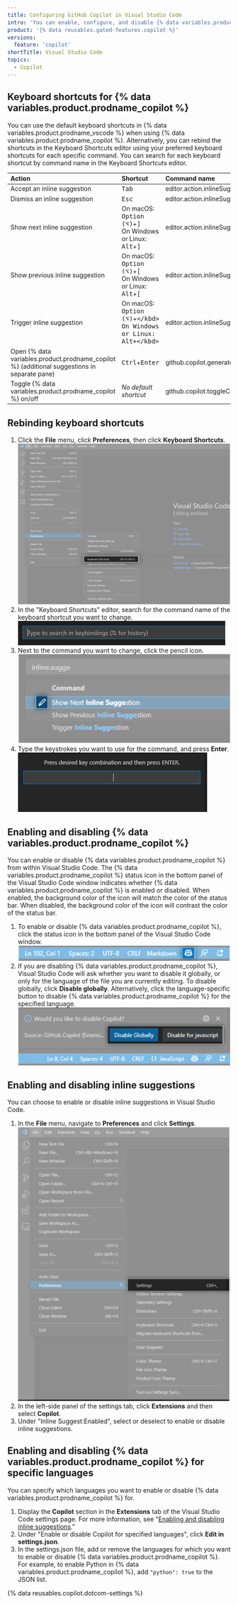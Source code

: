 ```yaml
---
title: Configuring GitHub Copilot in Visual Studio Code
intro: 'You can enable, configure, and disable {% data variables.product.prodname_copilot %} in {% data variables.product.prodname_vscode %}.'
product: '{% data reusables.gated-features.copilot %}'
versions:
  feature: 'copilot'
shortTitle: Visual Studio Code
topics: 
  - Copilot
---
```


## Keyboard shortcuts for {% data variables.product.prodname_copilot %}

You can use the default keyboard shortcuts in {% data variables.product.prodname_vscode %} when using {% data variables.product.prodname_copilot %}. Alternatively, you can rebind the shortcuts in the Keyboard Shortcuts editor using your preferred keyboard shortcuts for each specific command. You can search for each keyboard shortcut by command name in the Keyboard Shortcuts editor.

| Action | Shortcut | Command name |
|:---|:---|:---|
|Accept an inline suggestion|<kbd>Tab</kbd>|editor.action.inlineSuggest.commit|
|Dismiss an inline suggestion|<kbd>Esc</kbd>|editor.action.inlineSuggest.hide|
|Show next inline suggestion|On macOS: <kbd>Option (⌥)</kbd>+<kbd>]</kbd><br> On Windows or Linux: <kbd>Alt</kbd>+<kbd>]</kbd> |editor.action.inlineSuggest.showNext|
|Show previous inline suggestion|On macOS: <kbd>Option (⌥)</kbd>+<kbd>[</kbd><br> On Windows or Linux: <kbd>Alt</kbd>+<kbd>[</kbd>|editor.action.inlineSuggest.showPrevious|
|Trigger inline suggestion|On macOS: <kbd>Option (⌥)</kbd>+<kbd>\</kbd><br> On Windows or Linux: <kbd>Alt</kbd>+<kbd>\</kbd>|editor.action.inlineSuggest.trigger|
|Open {% data variables.product.prodname_copilot %} (additional suggestions in separate pane)|<kbd>Ctrl</kbd>+<kbd>Enter</kbd>|github.copilot.generate|
|Toggle {% data variables.product.prodname_copilot %} on/off|_No default shortcut_|github.copilot.toggleCopilot|

## Rebinding keyboard shortcuts

1. Click the **File** menu, click **Preferences**, then click **Keyboard Shortcuts**.
![Visual Studio Code keyboard shortcuts](/assets/images/help/copilot/vsc-keyboard-shortcuts.png)
1. In the "Keyboard Shortcuts" editor, search for the command name of the keyboard shortcut you want to change.
![Keyboard shortcut search bar](/assets/images/help/copilot/vsc-shortcut-search-bar.png)
1. Next to the command you want to change, click the pencil icon.
![Keyboard shortcut editor](/assets/images/help/copilot/vsc-edit-shortcuts.png)
1. Type the keystrokes you want to use for the command, and press **Enter**.
![Edit keyboard shortcut](/assets/images/help/copilot/vsc-edit-shortcuts-textbox.png)

## Enabling and disabling {% data variables.product.prodname_copilot %}

You can enable or disable {% data variables.product.prodname_copilot %} from within Visual Studio Code. The {% data variables.product.prodname_copilot %} status icon in the bottom panel of the Visual Studio Code window indicates whether {% data variables.product.prodname_copilot %} is enabled or disabled. When enabled, the background color of the icon will match the color of the status bar. When disabled, the background color of the icon will contrast the color of the status bar.

1. To enable or disable {% data variables.product.prodname_copilot %}, click the status icon in the bottom panel of the Visual Studio Code window.
   ![Status icon in Visual Studio Code](/assets/images/help/copilot/status-icon-visual-studio-code.png)
2. If you are disabling {% data variables.product.prodname_copilot %}, Visual Studio Code will ask whether you want to disable it globally, or only for the language of the file you are currently editing. To disable globally, click **Disable globally**. Alternatively, click the language-specific button to disable {% data variables.product.prodname_copilot %} for the specified language.
   ![Disable {% data variables.product.prodname_copilot %} globally or for the current language](/assets/images/help/copilot/disable-copilot-global-or-langugage.png)

## Enabling and disabling inline suggestions

You can choose to enable or disable inline suggestions in Visual Studio Code. 

1. In the **File** menu, navigate to **Preferences** and click **Settings**.
![Visual Studio Code settings](/assets/images/help/copilot/vsc-settings.png)
1. In the left-side panel of the settings tab, click **Extensions** and then select **Copilot**.
1. Under "Inline Suggest:Enabled", select or deselect to enable or disable inline suggestions.

## Enabling and disabling {% data variables.product.prodname_copilot %} for specific languages

You can specify which languages you want to enable or disable {% data variables.product.prodname_copilot %} for.

1. Display the **Copilot** section in the **Extensions** tab of the Visual Studio Code settings page. For more information, see "[Enabling and disabling inline suggestions](#enabling-and-disabling-inline-suggestions)."
1. Under "Enable or disable Copilot for specified languages", click **Edit in settings.json**.
1. In the settings.json file, add or remove the languages for which you want to enable or disable {% data variables.product.prodname_copilot %}. For example, to enable Python in {% data variables.product.prodname_copilot %}, add `"python": true` to the JSON list.

{% data reusables.copilot.dotcom-settings %}
